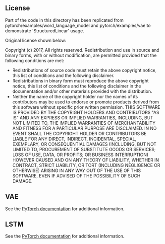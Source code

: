 ## License

Part of the code in this directory has been replicated from pytorch/examples/word_language_model
and pytorch/examples/vae to demonstrate 'StructuredLinear' usage.

Original license shown below:

Copyright (c) 2017,
All rights reserved.
Redistribution and use in source and binary forms, with or without
modification, are permitted provided that the following conditions are met:
* Redistributions of source code must retain the above copyright notice, this
  list of conditions and the following disclaimer.
* Redistributions in binary form must reproduce the above copyright notice,
  this list of conditions and the following disclaimer in the documentation
  and/or other materials provided with the distribution.
* Neither the name of the copyright holder nor the names of its
  contributors may be used to endorse or promote products derived from
  this software without specific prior written permission.
THIS SOFTWARE IS PROVIDED BY THE COPYRIGHT HOLDERS AND CONTRIBUTORS "AS IS"
AND ANY EXPRESS OR IMPLIED WARRANTIES, INCLUDING, BUT NOT LIMITED TO, THE
IMPLIED WARRANTIES OF MERCHANTABILITY AND FITNESS FOR A PARTICULAR PURPOSE ARE
DISCLAIMED. IN NO EVENT SHALL THE COPYRIGHT HOLDER OR CONTRIBUTORS BE LIABLE
FOR ANY DIRECT, INDIRECT, INCIDENTAL, SPECIAL, EXEMPLARY, OR CONSEQUENTIAL
DAMAGES (INCLUDING, BUT NOT LIMITED TO, PROCUREMENT OF SUBSTITUTE GOODS OR
SERVICES; LOSS OF USE, DATA, OR PROFITS; OR BUSINESS INTERRUPTION) HOWEVER
CAUSED AND ON ANY THEORY OF LIABILITY, WHETHER IN CONTRACT, STRICT LIABILITY,
OR TORT (INCLUDING NEGLIGENCE OR OTHERWISE) ARISING IN ANY WAY OUT OF THE USE
OF THIS SOFTWARE, EVEN IF ADVISED OF THE POSSIBILITY OF SUCH DAMAGE.

## VAE

See the <a href="https://github.com/pytorch/examples/tree/master/vae" rel="nofollow">PyTorch documentation</a> for additional information.

## LSTM

See the <a href="https://github.com/pytorch/examples/tree/master/word_language_model" rel="nofollow">PyTorch documentation</a> for additional information.